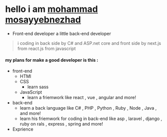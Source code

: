 # hello i am [mohammad mosayyebnezhad](https://mosayyebnezhad.ir/)
- Front-end developer a little back-end developer
> i coding in back side by C# and ASP.net core and front side by next.js from react.js from javascript 
#### my plans for make a good developer is this :
- front-end
  - HTMl
  - CSS
    - learn sass
  - JavaScript
    - learn a friemwork like react , vue , angular and more!
- back-end
  - learn a back language like C# , PHP , Python , Ruby , Node , Java , and more!
  - learn his friemwork for coding in back-end like asp , laravel , django , ruby on rals , express , spring and more!
- Exprience
